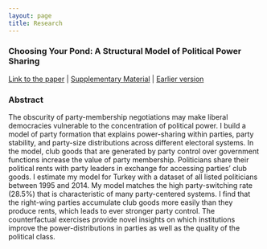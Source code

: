 ```yaml
---
layout: page
title: Research
---
```

### Choosing Your Pond: A Structural Model of Political Power Sharing ###



[Link to the paper](https://selcencakir.github.io/img/Pond_June20.pdf) | [Supplementary Material](https://selcencakir.github.io/img/Pond_OnlineAppendix.pdf) | [Earlier version](https://selcencakir.github.io/img/Cakir_May2018.pdf) 

### Abstract  ###

The obscurity of party-membership negotiations may make liberal democracies vulnerable to the concentration of political power. I build a model of party formation that explains power-sharing within parties, party stability, and party-size distributions across different electoral systems. In the model, club goods that are generated by party
control over government functions increase the value of party membership. Politicians share their political rents with party leaders in exchange for accessing parties’ club goods. I estimate my model for Turkey with a dataset of all listed politicians between 1995 and 2014. My model matches the high party-switching rate (28.5%) that is characteristic of many party-centered systems. I find that the right-wing parties accumulate club goods more easily than they produce rents, which leads to ever stronger party control. The counterfactual exercises provide novel insights on which institutions improve the power-distributions in parties as well as the quality of the political class.
